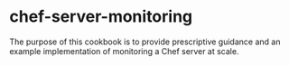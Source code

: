 # chef-server-monitoring

The purpose of this cookbook is to provide prescriptive guidance and an example implementation of monitoring a Chef server at scale.
